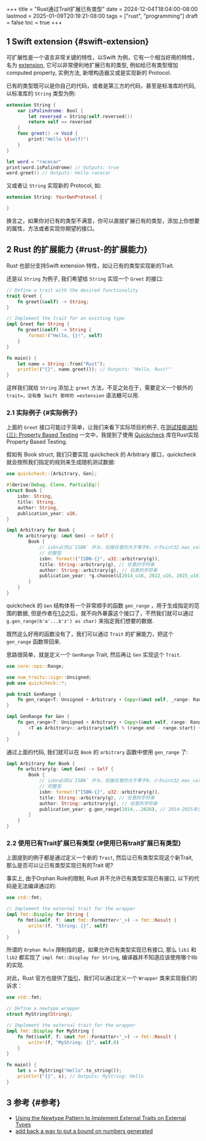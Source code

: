 +++
title = "Rust通过Trait扩展已有类型"
date = 2024-12-04T18:04:00-08:00
lastmod = 2025-01-09T20:19:21-08:00
tags = ["rust", "programming"]
draft = false
toc = true
+++

## <span class="section-num">1</span> Swift extension {#swift-extension}

可扩展性是一个语言非常关键的特性，以Swift 为例，它有一个相当好用的特性，名为 [extension](https://docs.swift.org/swift-book/documentation/the-swift-programming-language/extensions/), 它可以非常便利地扩展已有的类型, 例如给已有类型增加 computed property, 实例方法, 新增构造器又或是实现新的 Protocol.

已有的类型既可以是你自己的代码，或者是第三方的代码，甚至是标准库的代码, 以标准库的 `String` 类型为例:

```swift
extension String {
    var isPalindrome: Bool {
        let reversed = String(self.reversed())
        return self == reversed
    }
    func greet() -> Void {
        print("Hello \(self)")
    }
}

let word = "racecar"
print(word.isPalindrome) // Outputs: true
word.greet() // Outputs: Hello racecar
```

又或者让 `String` 实现新的 Protocol, 如:

```swift
extension String: YourOwnProtocol {

}
```

换言之，如果你对已有的类型不满意，你可以直接扩展已有的类型，添加上你想要的属性，方法或者实现你期望的接口。


## <span class="section-num">2</span> Rust 的扩展能力 {#rust-的扩展能力}

Rust 也部分支持Swift extension 特性，如让已有的类型实现新的Trait.

还是以 `String` 为例子, 我们希望给 `String` 实现一个 `Greet` 的接口:

```rust
// Define a trait with the desired functionality
trait Greet {
    fn greet(&self) -> String;
}

// Implement the trait for an existing type
impl Greet for String {
    fn greet(&self) -> String {
        format!("Hello, {}!", self)
    }
}

fn main() {
    let name = String::from("Rust");
    println!("{}", name.greet()); // Outputs: "Hello, Rust!"
}
```

这样我们就给 `String` 添加上 `greet` 方法，不足之处在于，需要定义一个额外的 `trait=，没有像 Swift 那样的 =extension` 语法糖可以用.


### <span class="section-num">2.1</span> 实际例子 {#实际例子}

上面的 `Greet` 接口可能过于简单，让我们来看下实际项目的例子, 在[测试技能进阶(三): Property Based Testing](https://ramsayleung.github.io/zh/post/2024/%E6%B5%8B%E8%AF%95%E6%8A%80%E8%83%BD%E8%BF%9B%E9%98%B6%E4%B8%89_property_based_testing/) 一文中，我提到了使用 [Quickcheck](https://github.com/BurntSushi/quickcheck) 库在Rust实现 Property Based Testing.

假如有 Book struct, 我们只要实现 quickcheck 的 Arbitrary 接口，quickcheck 就会按照我们指定的规则来生成随机测试数据:

```rust
use quickcheck::{Arbitrary, Gen};

#[derive(Debug, Clone, PartialEq)]
struct Book {
    isbn: String,
    title: String,
    author: String,
    publication_year: u16,
}

impl Arbitrary for Book {
    fn arbitrary(g: &mut Gen) -> Self {
        Book {
            // isbn必须以`ISBN` 开头，后接任意的大于等于0，小于uint32.max_value
            // 的整型
            isbn: format!("ISBN-{}", u32::arbitrary(g)),
            title: String::arbitrary(g), // 任意的字符串
            author: String::arbitrary(g), // 任意的字符串
            publication_year: *g.choose(&[2014_u16, 2022_u16, 2025_u16]).unwrap(), // 2014,2022或2025年出版的书
        }
    }
}
```

quickcheck 的 `Gen` 结构体有一个非常顺手的函数 `gen_range` ，用于生成指定的范围的数据, 但是作者在[1.0](https://github.com/BurntSushi/quickcheck/blob/aa968a94650b5d4d572c4ef581a7f5eb259aa0d2/src/arbitrary.rs#L72)之后，就不向外暴露这个接口了，不然我们就可以通过 `g.gen_range(b'a'...b'z') as char)` 来指定我们想要的数据.

既然这么好用的函数没有了，我们可以通过 `Trait` 的扩展能力，把这个 `gen_range` 函数带回来.

思路很简单，就是定义一个 `GenRange` Trait, 然后再让 `Gen` 实现这个 `Trait`.

```rust
use core::ops::Range;

use num_traits::sign::Unsigned;
pub use quickcheck::*;

pub trait GenRange {
    fn gen_range<T: Unsigned + Arbitrary + Copy>(&mut self, _range: Range<T>) -> T;
}

impl GenRange for Gen {
    fn gen_range<T: Unsigned + Arbitrary + Copy>(&mut self, range: Range<T>) -> T {
        <T as Arbitrary>::arbitrary(self) % (range.end - range.start) + range.start
    }
}
```

通过上面的代码, 我们就可以在 `Book` 的 `arbitrary` 函数中使用 `gen_range` 了:

```rust
impl Arbitrary for Book {
    fn arbitrary(g: &mut Gen) -> Self {
        Book {
            // isbn必须以`ISBN` 开头，后接任意的大于等于0，小于uint32.max_value
            // 的整型
            isbn: format!("ISBN-{}", u32::arbitrary(g)),
            title: String::arbitrary(g), // 任意的字符串
            author: String::arbitrary(g), // 任意的字符串
            publication_year: g.gen_range(2014...2026), // 2014-2025年出版的书
        }
    }
}
```


### <span class="section-num">2.2</span> 使用已有Trait扩展已有类型 {#使用已有trait扩展已有类型}

上面提到的例子都是通过定义一个新的 `Trait`, 然后让已有类型实现这个新Trait, 那么是否可以让已有类型实现已有的Trait 呢?

事实上, 由于Orphan Rule的限制, Rust 并不允许已有类型实现已有接口, 以下的代码是无法编译通过的:

```rust
use std::fmt;

// Implement the external trait for the wrapper
impl fmt::Display for String {
    fn fmt(&self, f: &mut fmt::Formatter<'_>) -> fmt::Result {
        write!(f, "String: {}", self)
    }
}
```

所谓的 `Orphan Rule` 限制指的是，如果允许已有类型实现已有接口, 那么 `lib1` 和 `lib2` 都实现了 `impl fmt::Display for String`, 编译器并不知道应该使用哪个lib的实现.

对此，Rust 官方也提供了[指引](https://doc.rust-lang.org/book/ch19-03-advanced-traits.html#using-the-newtype-pattern-to-implement-external-traits-on-external-types)，我们可以通过定义一个 `Wrapper` 类来实现我们的诉求：

```rust
use std::fmt;

// Define a newtype wrapper
struct MyString(String);

// Implement the external trait for the wrapper
impl fmt::Display for MyString {
    fn fmt(&self, f: &mut fmt::Formatter<'_>) -> fmt::Result {
        write!(f, "MyString: {}", self.0)
    }
}

fn main() {
    let s = MyString("Hello".to_string());
    println!("{}", s); // Outputs: MyString: Hello
}
```


## <span class="section-num">3</span> 参考 {#参考}

-   [Using the Newtype Pattern to Implement External Traits on External Types](https://doc.rust-lang.org/book/ch19-03-advanced-traits.html#using-the-newtype-pattern-to-implement-external-traits-on-external-types)
-   [add back a way to put a bound on numbers generated](//github.com/BurntSushi/quickcheck/issues/267)
